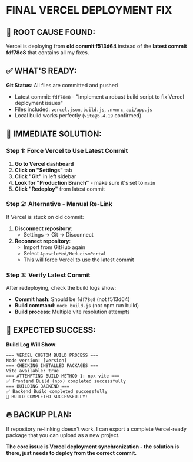 # FINAL VERCEL DEPLOYMENT FIX

## 🎯 ROOT CAUSE FOUND:

Vercel is deploying from **old commit f513d64** instead of the **latest commit fdf78e8** that contains all my fixes.

## ✅ WHAT'S READY:

**Git Status**: All files are committed and pushed
- Latest commit: `fdf78e8` - "Implement a robust build script to fix Vercel deployment issues"
- Files included: `vercel.json`, `build.js`, `.nvmrc`, `api/app.js`
- Local build works perfectly (`vite@5.4.19` confirmed)

## 🚀 IMMEDIATE SOLUTION:

### Step 1: Force Vercel to Use Latest Commit
1. **Go to Vercel dashboard**
2. **Click on "Settings"** tab  
3. **Click "Git"** in left sidebar
4. **Look for "Production Branch"** - make sure it's set to `main`
5. **Click "Redeploy"** from latest commit

### Step 2: Alternative - Manual Re-Link
If Vercel is stuck on old commit:
1. **Disconnect repository**:
   - Settings → Git → Disconnect
2. **Reconnect repository**:
   - Import from GitHub again
   - Select `ApostleMed/MeducismPortal`
   - This will force Vercel to use the latest commit

### Step 3: Verify Latest Commit
After redeploying, check the build logs show:
- **Commit hash**: Should be `fdf78e8` (not f513d64)  
- **Build command**: `node build.js` (not npm run build)
- **Build process**: Multiple vite resolution attempts

## 🎪 EXPECTED SUCCESS:

**Build Log Will Show**:
```
=== VERCEL CUSTOM BUILD PROCESS ===
Node version: [version]
=== CHECKING INSTALLED PACKAGES ===
Vite available: true
=== ATTEMPTING BUILD METHOD 1: npx vite ===
✅ Frontend Build (npx) completed successfully
=== BUILDING BACKEND ===
✅ Backend Build completed successfully
🎉 BUILD COMPLETED SUCCESSFULLY!
```

## 🔥 BACKUP PLAN:

If repository re-linking doesn't work, I can export a complete Vercel-ready package that you can upload as a new project.

**The core issue is Vercel deployment synchronization - the solution is there, just needs to deploy from the correct commit.**